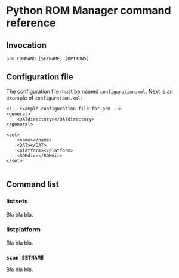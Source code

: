 # Python ROM Manager command reference

## Invocation

```
prm COMMAND [SETNAME] [OPTIONS]
```

## Configuration file

The configuration file must be named `configuration.xml`. Next is an example of
`configuration.xml`:

```
<!-- Example configuration file for prm -->
<general>
    <DATdirectory></DATdirectory>
</general>

<set>
    <name></name>
    <DAT></DAT>
    <platform></platform>
    <ROMdir></ROMdir>
</set>


```

## Command list

### listsets

Bla bla bla.

### listplatform

Bla bla bla.

### `scan SETNAME`

Bla bla bla.
